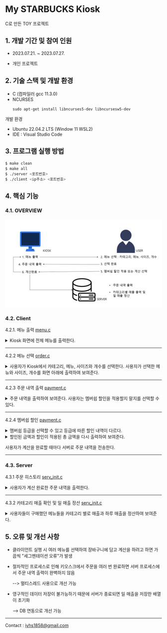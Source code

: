 # My STARBUCKS Kiosk
C로 만든 TOY 프로젝트 


## 1. 개발 기간 및 참여 인원

+ 2023.07.21. ~ 2023.07.27.

+ 개인 프로젝트

## 2. 기술 스택 및 개발 환경

+ C (컴파일러 gcc 11.3.0)
+ NCURSES 
    ```
    sudo apt-get install libncurses5-dev libncursesw5-dev 
    ```

개발 환경
+ Ubuntu 22.04.2 LTS (Window 11 WSL2)
+ IDE : Visual Studio Code

## 3. 프로그램 실행 방법

```bash
$ make clean 
$ make all
$ ./server <포트번호>
$ ./client <ip주소> <포트번호>
```

## 4. 핵심 기능

### 4.1. OVERVIEW
![OVERVIEW](./images/overview.png "기능 요약")

### 4.2. Client

4.2.1. 메뉴 출력 [menu.c](./src/menu.c)
<details> 
<summary> Kiosk 화면에 전체 메뉴를 출력한다. </summary>

![init screen](./images/client.png "초기 화면")

</details>

---
4.2.2 메뉴 선택 [order.c](./src/order.c)
<details> 
<summary> 사용자가 Kiosk에서 카테고리, 메뉴, 사이즈와 개수를 선택한다. 사용자가 선택한 메뉴와 사이즈, 개수를 화면 아래에 출력하여 보여준다.</summary>


![menu](./images/menu_select.gif "메뉴 선택")
사용자가 주문한 정보를 저장할 배열(=장바구니)

```C
int order_cnt=0; // 사용자가 선택한 메뉴의 총 개수
char* order_name[100]; // 사용자가 선택한 메뉴의 이름
int order_price[100]; // 사용자가 선택한 메뉴의 가격
int order_num[100]; // 사용자가 선택한 메뉴의 개수
int order_size[100]; // 사용자가 선택한 메뉴의 사이즈
```

</details>

---
4.2.3 주문 내역 출력 [payment.c](./src/payment.c)

<details> 
<summary> 주문 내역을 출력하여 보여준다. 사용자는 멤버쉽 할인을 적용할지 말지를 선택할 수 있다.</summary>

![bill](./images/order.png "주문 내역")

</details>

---
 4.2.4 멤버쉽 할인 [payment.c](./src/payment.c)

<details>
<summary> 멤버쉽 등급을 선택할 수 있고 등급에 따른 할인 내역이 다르다.
</summary>

![membership](./images/membership.png "멤버쉽 등급")
</details>

<details>
<summary> 할인된 금액과 할인이 적용된 총 금액을 다시 출력하여 보여준다.</summary>

![discount](./images/discount.png "할인")

</details>

사용자가 계산을 완료할 때마다 서버로 주문 내역을 전송한다.

---

### 4.3. Server

4.3.1 주문 히스토리 [serv_init.c](./src/serv_init.c)

<details>
<summary> 사용자가 계산 완료한 주문 내역을 출력한다.</summary>

![server init](./images/server.png "서버 초기 화면")

</details>

---
4.3.2 카테고리 매출 확인 및 일 매출 정산  [serv_init.c](./src/serv_init.c)
<details>
<summary> 사용자들이 구매했던 메뉴들을 카테고리 별로 매출과 하루 매출을 정산하여 보여준다.</summary>

![revenue](./images/revenue.png "매출 정산")

```C
int category_sales[7]; // 카테고리별 매출을 저장
static int sales[12][31]; // 일 매출 저장 [month][day]
```

</details>

## 5. 오류 및 개선 사항

* 클라이언트 실행 시 여러 메뉴를 선택하여 장바구니에 담고 계산을 하려고 하면 가끔씩 "세그멘테이션 오류"가 발생

* 절차적인 프로세스로 인해 키오스크에서 주문을 여러 번 완료하면 서버 프로세스에서 주문 내역 출력이 완벽하지 않음

  --> 멀티스레드 사용으로 개선 가능

* 영구적인 데이터 저장이 불가능하기 때문에 서버가 종료되면 일 매출을 저장한 배열이 초기화

  --> DB 연동으로 개선 가능

---

Contact : <iyhs1858@gmail.com> 





